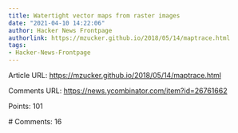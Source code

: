 ```yaml
---
title: Watertight vector maps from raster images
date: "2021-04-10 14:22:06"
author: Hacker News Frontpage
authorlink: https://mzucker.github.io/2018/05/14/maptrace.html
tags:
- Hacker-News-Frontpage
---
```


<p>Article URL: <a href="https://mzucker.github.io/2018/05/14/maptrace.html">https://mzucker.github.io/2018/05/14/maptrace.html</a></p>
<p>Comments URL: <a href="https://news.ycombinator.com/item?id=26761662">https://news.ycombinator.com/item?id=26761662</a></p>
<p>Points: 101</p>
<p># Comments: 16</p>
